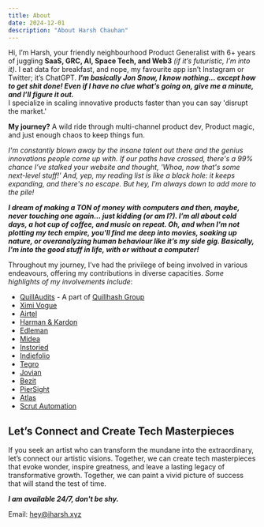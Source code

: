 ```yaml
---
title: About
date: 2024-12-01
description: "About Harsh Chauhan"
---
```


Hi, I’m Harsh, your friendly neighbourhood Product Generalist with 6+ years of juggling **SaaS, GRC, AI, Space Tech, and Web3** *(if it’s futuristic, I’m into it)*. 
I eat data for breakfast, and nope, my favourite app isn’t Instagram or Twitter; it’s ChatGPT. 
***I'm basically Jon Snow, I know nothing… except how to get shit done! Even if I have no clue what’s going on, give me a minute, and I’ll figure it out.*** 
<br>I specialize in scaling innovative products faster than you can say 'disrupt the market.' <br/> 

**My journey?** A wild ride through multi-channel product dev, Product magic, and just enough chaos to keep things fun.


*I'm constantly blown away by the insane talent out there and the genius innovations people come up with. If our paths have crossed, there's a 99% chance I’ve stalked your website and thought, 'Whoa, now that's some next-level stuff!' And, yep, my reading list is like a black hole: it keeps expanding, and there's no escape. But hey, I’m always down to add more to the pile!*

***I dream of making a TON of money with computers and then, maybe, never touching one again… just kidding (or am I?). I’m all about cold days, a hot cup of coffee, and music on repeat. Oh, and when I'm not plotting my tech empire, you'll find me deep into movies, soaking up nature, or overanalyzing human behaviour like it’s my side gig. Basically, I'm into the good stuff in life, with or without a computer!***

Throughout my journey, I've had the privilege of being involved in various endeavours, offering my contributions in diverse capacities. *Some highlights of my involvements include*:
 

*    [QuillAudits](https://www.quillaudits.com/smart-contract-audit) - A part of [Quillhash Group](https://quillhash.com/)
*    [Ximi Vogue](https://ximivogueretail.com/)
*    [Airtel](https://airtel.in)
*    [Harman & Kardon](https://in.harmankardon.com/)
*    [Edleman](https://www.edelman.com/)
*    [Midea](https://www.midea.com/in)
*    [Instoried](https://instoried.com/)
*    [Indiefolio](https://indiefolio.com/)
*    [Tegro](https://tegro.com/)
*    [Jovian](https://jovian.com/)
*    [Bezit](https://bezit.co/)
*    [PierSight](https://piersight.space/)
*    [Atlas](https://atlas.so?)
*    [Scrut Automation](https://scrut.io/)
   
## Let’s Connect and Create Tech Masterpieces

If you seek an artist who can transform the mundane into the extraordinary, let’s connect our artistic visions. Together, we can create tech masterpieces that evoke wonder, inspire greatness, and leave a lasting legacy of transformative growth. Together, we can paint a vivid picture of success that will stand the test of time.

***I am available 24/7, don't be shy.***

Email: <a href="mailto:hey@iharsh.xyz"> hey@iharsh.xyz </a>

